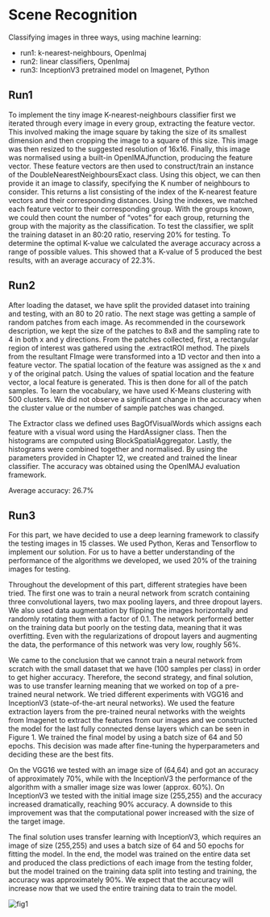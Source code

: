 # Scene Recognition

Classifying images in three ways, using machine learning:
- run1: k-nearest-neighbours, OpenImaj
- run2: linear classifiers, OpenImaj
- run3: InceptionV3 pretrained model on Imagenet, Python

## Run1

To implement the tiny image K-nearest-neighbours classifier first we iterated through every image in every group, extracting the feature vector. This involved making the image square by taking the size of its smallest dimension and then cropping the image to a square of this size. This image was then resized to the suggested resolution of 16x16. Finally, this image was normalised using a built-in OpenIMAJfunction, producing the feature vector.
These feature vectors are then used to construct/train an instance of the DoubleNearestNeighboursExact class. Using this object, we can then provide it an image to classify, specifying the K number of neighbours to consider. This returns a list consisting of the index of the K-nearest feature vectors and their corresponding distances. Using the indexes, we matched each feature vector to their corresponding group. With the groups known, we could then count the number of “votes” for each group, returning the group with the majority as the classification.
To test the classifier, we split the training dataset in an 80:20 ratio, reserving 20% for testing. To determine the optimal K-value we calculated the average accuracy across a range of possible values. This showed that a K-value of 5 produced the best results, with an average accuracy of 22.3%.

## Run2

After loading the dataset, we have split the provided dataset into training and testing, with an 80 to 20 ratio. The next stage was getting a sample of random patches from each image. As recommended in the coursework description, we kept the size of the patches to 8x8 and the sampling rate to 4 in both x and y directions. From the patches collected, first, a rectangular region of interest was gathered using the .extractROI method. The pixels from the resultant FImage were transformed into a 1D vector and then into a feature vector. The spatial location of the feature was assigned as the x and y of the original patch. Using the values of spatial location and the feature vector, a local feature is generated. This is then done for all of the patch samples. To learn the vocabulary, we have used K-Means clustering with 500 clusters. We did not observe a significant change in the accuracy when the cluster value or the number of sample patches was changed.

The Extractor class we defined uses BagOfVisualWords which assigns each feature with a visual word using the HardAssigner class. Then the histograms are computed using BlockSpatialAggregator. Lastly, the histograms were combined together and normalised. By using the parameters provided in Chapter 12, we created and trained the linear classifier.  The accuracy was obtained using the OpenIMAJ evaluation framework.

Average accuracy: 26.7%

## Run3

For this part, we have decided to use a deep learning framework to classify the testing images in 15 classes. We used Python, Keras and Tensorflow to implement our solution. For us to have a better understanding of the performance of the algorithms we developed, we used 20% of the training images for testing.

Throughout the development of this part, different strategies have been tried. The first one was to train a neural network from scratch containing three convolutional layers, two max pooling layers, and three dropout layers. We also used data augmentation by flipping the images horizontally and randomly rotating them with a factor of 0.1. The network performed better on the training data but poorly on the testing data, meaning that it was overfitting. Even with the regularizations of dropout layers and augmenting the data, the performance of this network was very low, roughly 56%.

We came to the conclusion that we cannot train a neural network from scratch with the small dataset that we have (100 samples per class) in order to get higher accuracy. Therefore, the second strategy, and final solution, was to use transfer learning meaning that we worked on top of a pre-trained neural network. We tried different experiments with VGG16 and InceptionV3 (state-of-the-art neural networks). We used the feature extraction layers from the pre-trained neural networks with the weights from Imagenet to extract the features from our images and we constructed the model for the last fully connected dense layers which can be seen in Figure 1. We trained the final model by using a batch size of 64 and 50 epochs. This decision was made after fine-tuning the hyperparameters and deciding these are the best fits.

On the VGG16 we tested with an image size of (64,64) and got an accuracy of approximately 70%, while with the InceptionV3 the performance of the algorithm with a smaller image size was lower (approx. 60%). On InceptionV3 we tested with the initial image size (255,255) and the accuracy increased dramatically, reaching 90% accuracy. A downside to this improvement was that the computational power increased with the size of the target image.

The final solution uses transfer learning with InceptionV3, which requires an image of size (255,255) and uses a batch size of 64 and 50 epochs for fitting the model. In the end, the model was trained on the entire data set and produced the class predictions of each image from the testing folder, but the model trained on the training data split into testing and training, the accuracy was approximately 90%. We expect that the accuracy will increase now that we used the entire training data to train the model.

![fig1](https://user-images.githubusercontent.com/37437735/147774039-c5dd7fb7-19af-419a-9d0e-c3a4674008c0.PNG)
